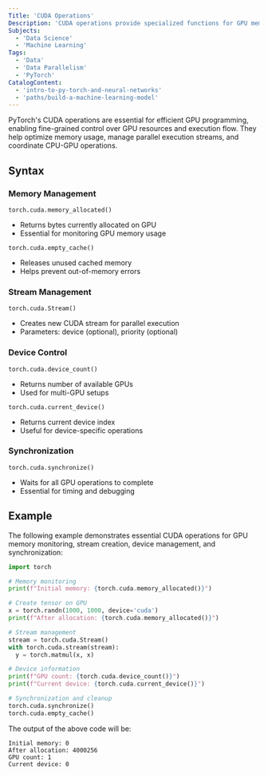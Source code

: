 ```yaml
---
Title: 'CUDA Operations'
Description: 'CUDA operations provide specialized functions for GPU memory management, stream control, device handling, and synchronization in PyTorch.'
Subjects:
  - 'Data Science'
  - 'Machine Learning'
Tags:
  - 'Data'
  - 'Data Parallelism'
  - 'PyTorch'
CatalogContent:
  - 'intro-to-py-torch-and-neural-networks'
  - 'paths/build-a-machine-learning-model'
---
```


PyTorch's CUDA operations are essential for efficient GPU programming, enabling fine-grained control over GPU resources and execution flow. They help optimize memory usage, manage parallel execution streams, and coordinate CPU-GPU operations.

## Syntax

### Memory Management

```pseudo
torch.cuda.memory_allocated()
```

- Returns bytes currently allocated on GPU
- Essential for monitoring GPU memory usage

```pseudo
torch.cuda.empty_cache()
```

- Releases unused cached memory
- Helps prevent out-of-memory errors

### Stream Management

```pseudo
torch.cuda.Stream()
```

- Creates new CUDA stream for parallel execution
- Parameters: device (optional), priority (optional)

### Device Control

```pseudo
torch.cuda.device_count()
```

- Returns number of available GPUs
- Used for multi-GPU setups

```pseudo
torch.cuda.current_device()
```

- Returns current device index
- Useful for device-specific operations

### Synchronization

```pseudo
torch.cuda.synchronize()
```

- Waits for all GPU operations to complete
- Essential for timing and debugging

## Example

The following example demonstrates essential CUDA operations for GPU memory monitoring, stream creation, device management, and synchronization:

```py
import torch

# Memory monitoring
print(f"Initial memory: {torch.cuda.memory_allocated()}")

# Create tensor on GPU
x = torch.randn(1000, 1000, device='cuda')
print(f"After allocation: {torch.cuda.memory_allocated()}")

# Stream management
stream = torch.cuda.Stream()
with torch.cuda.stream(stream):
  y = torch.matmul(x, x)

# Device information
print(f"GPU count: {torch.cuda.device_count()}")
print(f"Current device: {torch.cuda.current_device()}")

# Synchronization and cleanup
torch.cuda.synchronize()
torch.cuda.empty_cache()
```

The output of the above code will be:

```shell
Initial memory: 0
After allocation: 4000256
GPU count: 1
Current device: 0
```
